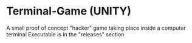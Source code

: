 # Terminal-Game (UNITY)
A small proof of concept "hacker" game taking place inside a computer terminal
Executable is in the "releases" section
